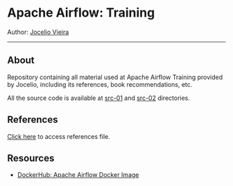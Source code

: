 # Apache Airflow: Training

Author: [Jocelio Vieira](https://github.com/joceliovieira)

---

## About

Repository containing all material used at Apache Airflow Training provided by Jocelio, including its references, book recommendations, etc.

All the source code is available at [src-01](/src-01) and [src-02](/src-02) directories.

## References

[Click here](/refs.md) to access references file.

## Resources

- [DockerHub: Apache Airflow Docker Image](https://hub.docker.com/r/apache/airflow)
